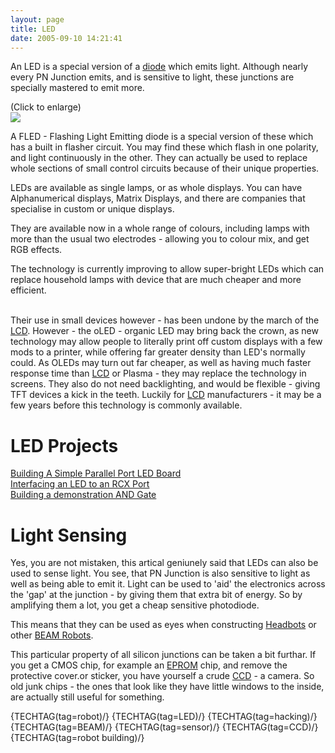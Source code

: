 ```yaml
---
layout: page
title: LED
date: 2005-09-10 14:21:41
---
```

<p>An LED is a special version of a <a class="wiki" href="/wiki/diode.html" title="Diode">diode</a> which emits light. Although nearly every PN Junction emits, and is sensitive to light, these junctions are specially mastered to emit more.
</p>
<p>(Click to enlarge)
<br/> <a class="internal" href="browseimage131"> <img class="img-responsive" src="image131&amp;thumb=1"/> </a>
</p>
<p>A FLED - Flashing Light Emitting diode is a special version of these which has a built in flasher circuit. You may find these which flash in one polarity, and light continuously in the other. They can actually be used to replace whole sections of small control circuits because of their unique properties.
</p>
<p>LEDs are available as single lamps, or as whole displays. You can have Alphanumerical displays, Matrix Displays, and there are companies that specialise in custom or unique displays.
</p>
<p>They are available now in a whole range of colours, including lamps with more than the usual two electrodes - allowing you to colour mix, and get RGB effects.
</p>
<p>The technology is currently improving to allow super-bright LEDs which can replace household lamps with device that are much cheaper and more efficient.
</p>
<p>
<br/>Their use in small devices however - has been undone by the march of the <a class="wiki" href="/wiki/lcd.html" title="Liquid Crystal Display">LCD</a>. However - the oLED - organic LED may bring back the crown, as new technology may allow people to literally print off custom displays with a few mods to a printer, while offering far greater density than LED's normally could. As OLEDs may turn out far cheaper, as well as having much faster response time than <a class="wiki" href="/wiki/lcd.html" title="Liquid Crystal Display">LCD</a> or Plasma - they may replace the technology in screens. They also do not need backlighting, and would be flexible - giving TFT devices a kick in the teeth. Luckily for <a class="wiki" href="/wiki/lcd.html" title="Liquid Crystal Display">LCD</a> manufacturers - it may be a few years before this technology is commonly available.
</p>
<h1 id="LED_Projects">LED Projects</h1>
<p><a class="wiki" href="/wiki/simple_parallel_port_led_board.html" title="How to attach and program an LED to the parallel port on a PC">Building A Simple Parallel Port LED Board</a>
<br/><a class="wiki" href="/wiki/interfacing_an_led_to_an_rcx_port.html" title="Interfacing an LED to an RCX Port">Interfacing an LED to an RCX Port</a>
<br/><a class="wiki" href="/wiki/and.html" title="AND">Building a demonstration AND Gate</a>
</p>
<h1 id="Light_Sensing">Light Sensing</h1>
<p>Yes, you are not mistaken, this artical geniunely said that LEDs can also be used to sense light. You see, that PN Junction is also sensitive to light as well as being able to emit it. Light can be used to 'aid' the electronics across the 'gap' at the junction - by giving them that extra bit of energy. So by amplifying them a lot, you get a cheap sensitive photodiode.
</p>
<p>This means that they can be used as eyes when constructing <a class="wiki" href="/wiki/headbots.html" title="Headbots">Headbots</a> or other <a class="wiki" href="/wiki/beam_robots.html" title="Biology, Electronics, Aesthetics and Mechanics">BEAM Robots</a>.
</p>
<p>This particular property of all silicon junctions can be taken a bit furthar. If you get a CMOS chip, for example an <a class="wiki" href="/wiki/eprom.html" title="Erasable Programmable Rom">EPROM</a> chip, and remove the protective cover.or sticker, you have yourself a crude <a class="wiki" href="/wiki/ccd.html" title="Charge Coupled Device">CCD</a> - a camera. So old junk chips - the ones that look like they have little windows to the inside, are actually still useful for something.
</p>
<p>{TECHTAG(tag=robot)/} {TECHTAG(tag=LED)/} {TECHTAG(tag=hacking)/} {TECHTAG(tag=BEAM)/} {TECHTAG(tag=sensor)/} {TECHTAG(tag=CCD)/} {TECHTAG(tag=robot building)/}
</p>
